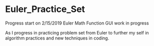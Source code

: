# Euler_Practice_Set
Progress start on 2/15/2019
Euler Math Function GUI work in progress

As I progress in practicing problem set from Euler to further my self in algorithm practices and new techniques in coding.
